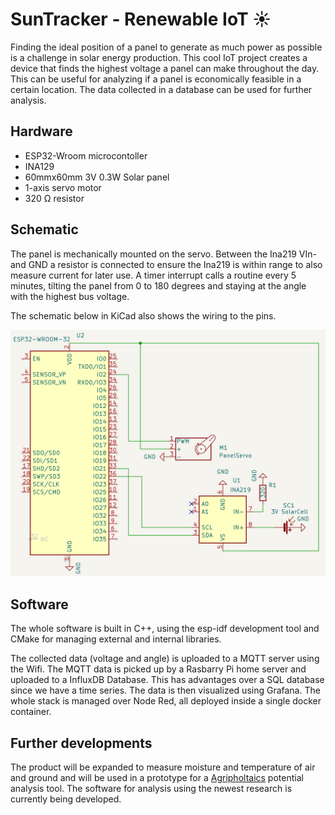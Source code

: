 # SunTracker - Renewable IoT ☀️

Finding the ideal position of a panel to generate as much power as possible is a challenge in solar energy production. 
This cool IoT project creates a device that finds the highest voltage a panel can make throughout the day.
This can be useful for analyzing if a panel is economically feasible in a certain location.
The data collected in a database can be used for further analysis.

## Hardware

- ESP32-Wroom microcontoller
- INA129
- 60mmx60mm 3V 0.3W Solar panel
- 1-axis servo motor
- 320 Ω resistor

## Schematic

The panel is mechanically mounted on the servo. Between the Ina219 VIn- and GND a resistor is connected to ensure the Ina219 is within range to also measure current for later use.
A timer interrupt calls a routine every 5 minutes, tilting the panel from 0 to 180 degrees and staying at the angle with the highest bus voltage. 

The schematic below in KiCad also shows the wiring to the pins.

![Schematic of the Solar Tracker](KiCad.png)

## Software

The whole software is built in C++, using the esp-idf development tool and CMake for managing external and internal libraries.

The collected data (voltage and angle) is uploaded to a MQTT server using the Wifi. The MQTT data is picked up by a Rasbarry Pi home server and uploaded to a InfluxDB Database. This has advantages over a SQL database since we have a time series. The data is then visualized using Grafana. The whole stack is managed over Node Red, all deployed inside a single docker container.

## Further developments

The product will be expanded to measure moisture and temperature of air and ground and will be used in a prototype for a [Agripholtaics](https://www.ise.fraunhofer.de/en/business-areas/solar-power-plants-and-integrated-photovoltaics/integrated-photovoltaics/agrivoltaics.html#:~:text=Agrivoltaics%20describes%20a%20process%20for,production%20and%20PV%20power%20generation.) potential analysis tool. The software for analysis using the newest research is currently being developed.
